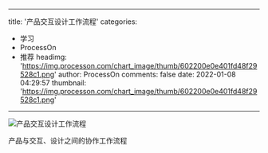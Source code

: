 
---
title: '产品交互设计工作流程'
categories: 
 - 学习
 - ProcessOn
 - 推荐
headimg: 'https://img.processon.com/chart_image/thumb/602200e0e401fd48f29528c1.png'
author: ProcessOn
comments: false
date: 2022-01-08 04:29:57
thumbnail: 'https://img.processon.com/chart_image/thumb/602200e0e401fd48f29528c1.png'
---

<div>   
<img class="thumb" alt="产品交互设计工作流程" src="https://img.processon.com/chart_image/thumb/602200e0e401fd48f29528c1.png" referrerpolicy="no-referrer">
<p>产品与交互、设计之间的协作工作流程</p>  
</div>
            